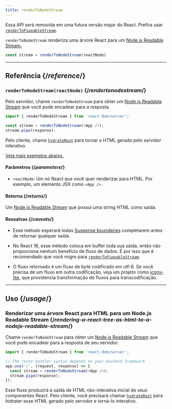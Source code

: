 ```yaml
---
title: renderToNodeStream
---
```


<Deprecated>

Essa API será removida em uma futura versão major do React. Prefira usar [`renderToPipeableStream`](/reference/react-dom/server/renderToPipeableStream).

</Deprecated>

<Intro>

`renderToNodeStream` renderiza uma árvore React para um [Node.js Readable Stream.](https://nodejs.org/api/stream.html#readable-streams)

```js
const stream = renderToNodeStream(reactNode)
```

</Intro>

<InlineToc />

---

## Referência {/*reference*/}

### `renderToNodeStream(reactNode)` {/*rendertonodestream*/}

Pelo servidor, chame `renderToNodeStream` para obter um [Node.js Readable Stream](https://nodejs.org/api/stream.html#readable-streams) que você pode encadear para a resposta.

```js
import { renderToNodeStream } from 'react-dom/server';

const stream = renderToNodeStream(<App />);
stream.pipe(response);
```

Pelo cliente, chame [`hydrateRoot`](/reference/react-dom/client/hydrateRoot) para tornar o HTML gerado pelo servidor interativo.

[Veja mais exemplos abaixo.](#usage)

#### Parâmetros {/*parameters*/}

* `reactNode`: Um nó React que você quer renderizar para HTML. Por exemplo, um elemento JSX como `<App />`.

#### Retorna {/*returns*/}

Um [Node.js Readable Stream](https://nodejs.org/api/stream.html#readable-streams) que possui uma string HTML como saída.

#### Ressalvas {/*caveats*/}

* Esse método esperará todas [Suspense boundaries](/reference/react/Suspense) completarem antes de retornar qualquer saída.

* No React 18, esse método coloca em buffer toda sua saída, então não proporciona nenhum benefício de fluxo de dados. É por isso que é recomendado que você migre para [`renderToPipeableStream`](/reference/react-dom/server/renderToPipeableStream).

* O fluxo retornado é um fluxo de byte codificado em utf-8. Se você precisa de um fluxo em outra codificação, veja um projeto como [iconv-lite](https://www.npmjs.com/package/iconv-lite), que providencia transformação de fluxos para transcodificação.

---

## Uso {/*usage*/}

### Renderizar uma árvore React para HTML para um Node.js Readable Stream {/*rendering-a-react-tree-as-html-to-a-nodejs-readable-stream*/}

Chame `renderToNodeStream` para obter um [Node.js Readable Stream](https://nodejs.org/api/stream.html#readable-streams) que você pode encadear para a resposta de seu servidor:

```js {5-6}
import { renderToNodeStream } from 'react-dom/server';

// The route handler syntax depends on your backend framework
app.use('/', (request, response) => {
  const stream = renderToNodeStream(<App />);
  stream.pipe(response);
});
```

Esse fluxo produzirá a saída de HTML não-interativa inicial de seus componentes React. Pelo cliente, você precisará chamar [`hydrateRoot`](/reference/react-dom/client/hydrateRoot) para *hidratar* esse HTML gerado pelo servidor e torná-lo interativo.
